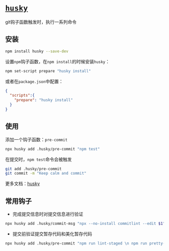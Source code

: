# [`husky`](https://www.npmjs.com/package/husky)

git钩子函数触发时，执行一系列命令

## 安装

```bash
npm install husky --save-dev
```

设置`npm`钩子函数，在`npm install`的时候安装`husky`：
```bash
npm set-script prepare "husky install"
```
或者在`package.json`中配置：
```json
{
  "scripts":{
    "prepare": "husky install"
  }
}
```

## 使用

添加一个钩子函数：`pre-commit`
```bash
npx husky add .husky/pre-commit "npm test"
```

在提交时，`npm test`命令会被触发
```bash
git add .husky/pre-commit
git commit -m "Keep calm and commit"
```

更多文档：[husky](https://typicode.github.io/husky)


## 常用钩子
- 完成提交信息时对提交信息进行验证
```bash
npx husky add .husky/commit-msg "npx --no-install commitlint --edit $1"
```

- 提交前验证提交暂存代码和美化暂存代码
```bash
npx husky add .husky/pre-commit "npm run lint-staged \n npm run pretty-quick"
```
